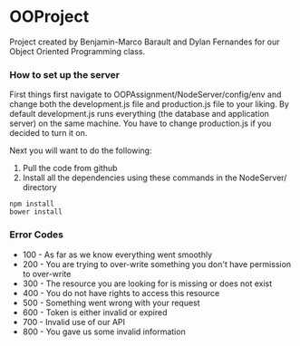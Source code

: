 # OOProject
Project created by Benjamin-Marco Barault and Dylan Fernandes for our Object Oriented Programming class.

### How to set up the server
First things first navigate to OOPAssignment/NodeServer/config/env and change both the development.js file and production.js file to your liking. By default development.js runs everything (the database and application server) on the same machine. You have to change production.js if you decided to turn it on.

Next you will want to do the following:

1. Pull the code from github
2. Install all the dependencies using these commands in the NodeServer/ directory
```
npm install
bower install
```

### Error Codes
- 100 - As far as we know everything went smoothly
- 200 - You are trying to over-write something you don't have permission to over-write
- 300 - The resource you are looking for is missing or does not exist
- 400 - You do not have rights to access this resource
- 500 - Something went wrong with your request
- 600 - Token is either invalid or expired
- 700 - Invalid use of our API
- 800 - You gave us some invalid information
